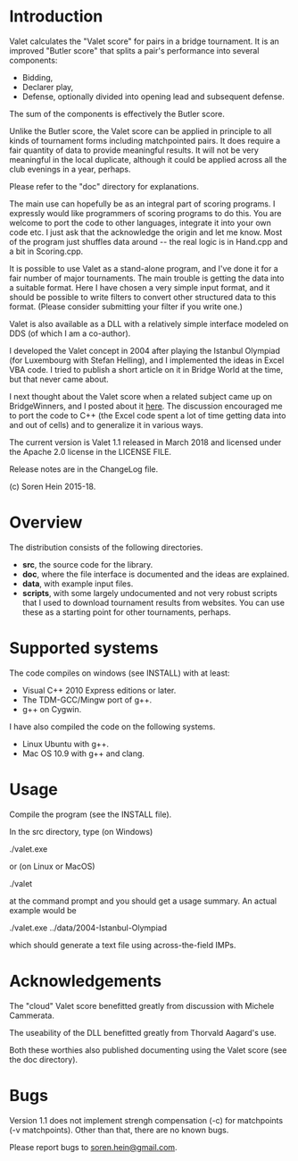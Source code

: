 Introduction
============
Valet calculates the "Valet score" for pairs in a bridge tournament.  It is an improved "Butler score" that splits a pair's performance into several components:
* Bidding,
* Declarer play,
* Defense, optionally divided into opening lead and subsequent defense.

The sum of the components is effectively the Butler score.

Unlike the Butler score, the Valet score can be applied in principle to all kinds of tournament forms including matchpointed pairs.  It does require a fair quantity of data to provide meaningful results.  It will not be very meaningful in the local duplicate, although it could be applied across all the club evenings in a year, perhaps.

Please refer to the "doc" directory for explanations.

The main use can hopefully be as an integral part of scoring programs.  I expressly would like programmers of scoring programs to do this.  You are welcome to port the code to other languages, integrate it into your own code etc.  I just ask that the acknowledge the origin and let me know.  Most of the program just shuffles data around -- the real logic is in Hand.cpp and a bit in Scoring.cpp.

It is possible to use Valet as a stand-alone program, and I've done it for a fair number of major tournaments.  The main trouble is getting the data into a suitable format.  Here I have chosen a very simple input format, and it should be possible to write filters to convert other structured data to this format.  (Please consider submitting your filter if you write one.)

Valet is also available as a DLL with a relatively simple interface modeled on DDS (of which I am a co-author).

I developed the Valet concept in 2004 after playing the Istanbul Olympiad (for Luxembourg with Stefan Helling), and I implemented the ideas in Excel VBA code.  I tried to publish a short article on it in Bridge World at the time, but that never came about.  

I next thought about the Valet score when a related subject came up on BridgeWinners, and I posted about it [here](http://bridgewinners.com/article/view/the-valet-score/).  The discussion encouraged me to port the code to C++ (the Excel code spent a lot of time getting data into and out of cells) and to generalize it in various ways.

The current version is Valet 1.1 released in March 2018 and licensed under the Apache 2.0 license in the LICENSE FILE.

Release notes are in the ChangeLog file.

(c) Soren Hein 2015-18.


Overview
========
The distribution consists of the following directories.

* **src**, the source code for the library.
* **doc**, where the file interface is documented and the ideas are explained.
* **data**, with example input files.
* **scripts**, with some largely undocumented and not very robust scripts that I used to download tournament results from websites.  You can use these as a starting point for other tournaments, perhaps.



Supported systems
=================
The code compiles on windows (see INSTALL) with at least:

* Visual C++ 2010 Express editions or later.
* The TDM-GCC/Mingw port of g++.
* g++ on Cygwin.

I have also compiled the code on the following systems.

* Linux Ubuntu with g++.
* Mac OS 10.9 with g++ and clang.


Usage
=====
Compile the program (see the INSTALL file).

In the src directory, type (on Windows)

./valet.exe

or (on Linux or MacOS)

./valet


at the command prompt and you should get a usage summary.  An actual example would be

./valet.exe ../data/2004-Istanbul-Olympiad 

which should generate a text file using across-the-field IMPs.


Acknowledgements
================
The "cloud" Valet score benefitted greatly from discussion with Michele Cammerata.

The useability of the DLL benefitted greatly from Thorvald Aagard's use.

Both these worthies also published documenting using the Valet score (see the doc directory).


Bugs
====
Version 1.1 does not implement strengh compensation (-c) for matchpoints (-v matchpoints).  Other than that, there are no known bugs.

Please report bugs to soren.hein@gmail.com.

